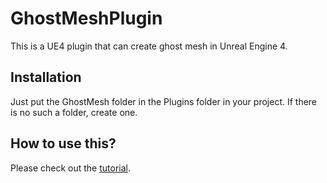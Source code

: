 # GhostMeshPlugin
This is a UE4 plugin that can create ghost mesh in Unreal Engine 4. 

## Installation
Just put the GhostMesh folder in the Plugins folder in your project. If there is no such a folder, create one. 

## How to use this? 
Please check out the [tutorial](https://www.youtube.com/watch?v=IceIFB7HaRA). 
